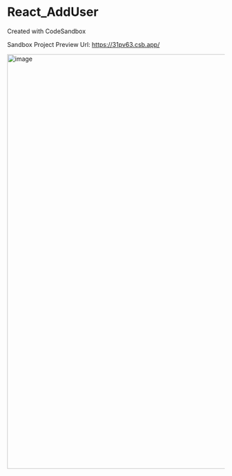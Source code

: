 # React_AddUser
Created with CodeSandbox

Sandbox Project Preview Url: https://31pv63.csb.app/

<img width="960" alt="image" src="https://github.com/Atul9180/React_AddUser/assets/110973046/6b6b4299-9342-47fb-85fa-56211f816168">
